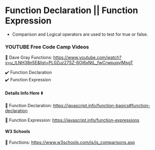 # Function Declaration || Function Expression

- Comparison and Logical operators are used to test for true or false.

### YOUTUBE Free Code Camp Videos 

🚀 Dave Gray Functions: https://www.youtube.com/watch?v=u_lLNH38n5E&list=PL0Zuz27SZ-6Oi6xNtL_fwCrwpuqylMsgT

✔️ Function Declaration <br>
✔️ Function Expression <br>

#### Details Info Here ⬇️

🚀 Function Declaration: https://javascript.info/function-basics#function-declaration

🚀 Function Expression: https://javascript.info/function-expressions

#### W3 Schools

🚀 Functions: https://www.w3schools.com/js/js_comparisons.asp


